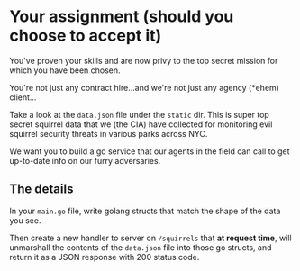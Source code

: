 # Your assignment (should you choose to accept it)

You've proven your skills and are now privy to the top secret mission for which you have been chosen.

You're not just any contract hire...and we're not just any agency (\*ehem) client...

Take a look at the `data.json` file under the `static` dir.
This is super top secret squirrel data that we (the CIA) have collected for monitoring evil squirrel security threats in various parks across NYC.

We want you to build a go service that our agents in the field can call to get up-to-date info on our furry adversaries.

## The details

In your `main.go` file, write golang structs that match the shape of the data you see.

Then create a new handler to server on `/squirrels` that **at request time**, will unmarshall the contents of the `data.json` file into those go structs, and return it as a JSON response with 200 status code.
